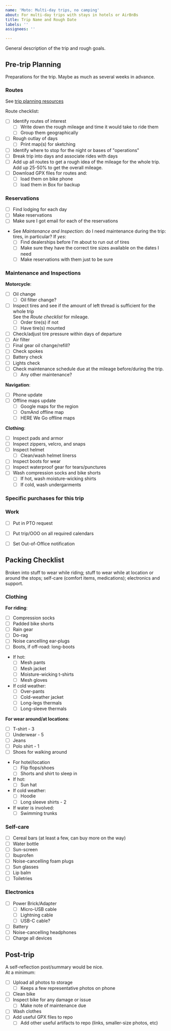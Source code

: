 ```yaml
---
name: 'Moto: Multi-day trips, no camping'
about: For multi-day trips with stays in hotels or AirBnBs
title: Trip Name and Rough Date
labels: ''
assignees: ''

---
```


General description of the trip and rough goals.

## Pre-trip Planning

Preparations for the trip. Maybe as much as several weeks in advance.  

### Routes

See [trip planning resources](https://github.com/philipmat/trips/trip-planning-resources.md)

Route checklist:

- [ ] Identify routes of interest
  - [ ] Write down the rough mileage and time it would take to ride them
  - [ ] Group them geographically
- [ ] Rough outlay of days
  - [ ] Print map(s) for sketching
- [ ] Identify where to stop for the night or bases of "operations"
- [ ] Break trip into days and associate rides with days
- [ ] Add up all routes to get a rough idea of the mileage for the whole trip. 
  Add up 25-50% to get the overall mileage.
- [ ] Download GPX files for routes and:
  - [ ] load them on bike phone
  - [ ] load them in Box for backup

### Reservations

- [ ] Find lodging for each day
- [ ] Make reservations
- [ ] Make sure I got email for each of the reservations
- See *Maintenance and Inspection*: do I need maintenance during the trip:
  tires, in particular? If *yes*:
  - [ ] Find dealerships before I'm about to run out of tires
  - [ ] Make sure they have the correct tire sizes available on the dates I need
  - [ ] Make reservations with them just to be sure

### Maintenance and Inspections

**Motorcycle**:

- [ ] Oil change
  - [ ] Oil filter change?
- [ ] Inspect tires and see if the amount of left thread is sufficient for the whole trip  
  See the *Route checklist* for mileage.
  - [ ] Order tire(s) if not
  - [ ] Have tire(s) mounted
- [ ] Check/adjust tire pressure within days of departure
- [ ] Air filter
- [ ] Final gear oil change/refill?
- [ ] Check spokes
- [ ] Battery check
- [ ] Lights check
- [ ] Check maintenance schedule due at the mileage before/during the trip.
  - [ ] Any other maintenance?

**Navigation**:

- [ ] Phone update
- [ ] Offline maps update
  - [ ] Google maps for the region
  - [ ] OsmAnd offline map
  - [ ] HERE We Go offline maps

**Clothing**:

- [ ] Inspect pads and armor
- [ ] Inspect zippers, velcro, and snaps
- [ ] Inspect helmet
  - [ ] Clean/wash helmet linerss
- [ ] Inspect boots for wear
- [ ] Inspect waterproof gear for tears/punctures
- [ ] Wash compression socks and bike shorts
  - [ ] If hot, wash moisture-wicking shirts
  - [ ] If cold, wash undergarments

### Specific purchases for this trip

### Work

- [ ] Put in PTO request
- [ ] Put trip/OOO on all required calendars
- [ ] Set Out-of-Office notification
 

## Packing Checklist

Broken into stuff to wear while riding;
stuff to wear while at location or around the stops;
self-care (comfort items, medications);
electronics and support.


### Clothing

**For riding**:

- [ ] Compression socks
- [ ] Padded bike shorts
- [ ] Rain gear
- [ ] Do-rag
- [ ] Noise cancelling ear-plugs
- [ ] Boots, if off-road: long-boots
- If hot:
  - [ ] Mesh pants
  - [ ] Mesh jacket
  - [ ] Moisture-wicking t-shirts
  - [ ] Mesh gloves
- If cold weather:
  - [ ] Over-pants
  - [ ] Cold-weather jacket
  - [ ] Long-legs thermals
  - [ ] Long-sleeve thermals

**For wear around/at locations**:

- [ ] T-shirt - 3
- [ ] Underwear - 5
- [ ] Jeans
- [ ] Polo shirt - 1
- [ ] Shoes for walking around
- For hotel/location
  - [ ] Flip flops/shoes
  - [ ] Shorts and shirt to sleep in
- If hot:
  - [ ] Sun hat
- If cold weather:
  - [ ] Hoodie
  - [ ] Long sleeve shirts - 2
- If water is involved:
  - [ ] Swimming trunks

### Self-care

- [ ] Cereal bars (at least a few, can buy more on the way)
- [ ] Water bottle
- [ ] Sun-screen
- [ ] Ibuprofen
- [ ] Noise-cancelling foam plugs
- [ ] Sun glasses
- [ ] Lip balm
- [ ] Toiletries

### Electronics

- [ ] Power Brick/Adapter
  - [ ] Micro-USB cable
  - [ ] Lightning cable
  - [ ] USB-C cable?
- [ ] Battery
- [ ] Noise-cancelling headphones
- [ ] Charge all devices

## Post-trip

A self-reflection post/summary would be nice.  
At a minimum:

- [ ] Upload all photos to storage
  - [ ] Keeps a few representative photos on phone
- [ ] Clean bike
- [ ] Inspect bike for any damage or issue
  - [ ] Make note of maintenance due
- [ ] Wash clothes
- [ ] Add useful GPX files to repo
  - [ ] Add other useful artifacts to repo (links, smaller-size photos, etc)
